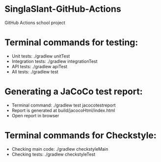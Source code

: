# SinglaSlant-GitHub-Actions
GitHub Actions school project

# Terminal commands for testing:
- Unit tests: ./gradlew unitTest
- Integration tests: ./gradlew integrationTest
- API tests: ./gradlew apiTest
- All tests: ./gradlew test

# Generating a JaCoCo test report:
- Terminal command: ./gradlew test jacocotestreport
- Report is generated at build/jacocoHtml/index.html
- Open report in browser

# Terminal commands for Checkstyle:
- Checking main code: ./gradlew checkstyleMain
- Checking tests: ./gradlew checkstyleTest
